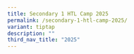 ```yaml
---
title: Secondary 1 HTL Camp 2025
permalink: /secondary-1-htl-camp-2025/
variant: tiptap
description: ""
third_nav_title: "2025"
---
```

